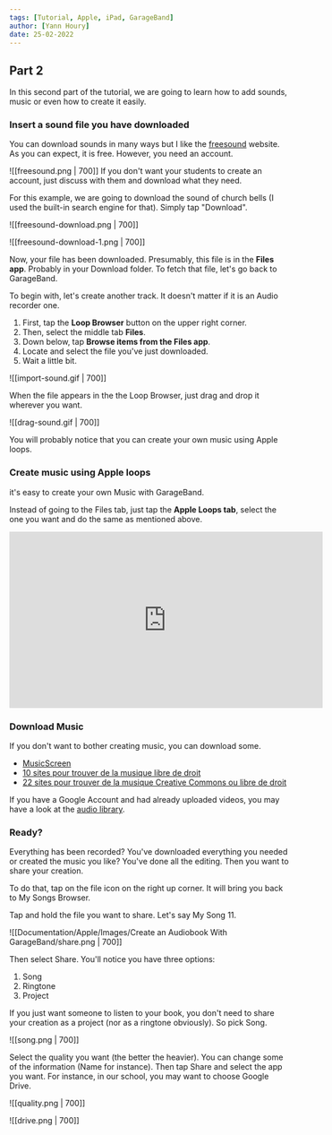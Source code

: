 ```yaml
---
tags: [Tutorial, Apple, iPad, GarageBand]
author: [Yann Houry]
date: 25-02-2022
---
```


## Part 2
In this second part of the tutorial, we are going to learn how to add sounds, music or even how to create it easily.

### Insert a sound file you have downloaded
You can download sounds in many ways but I like the [freesound](https://freesound.org) website. As you can expect, it is free. However, you need an account. 

![[freesound.png | 700]]
If you don't want your students to create an account, just discuss with them and download what they need.

For this example, we are going to download the sound of church bells (I used the built-in search engine for that). Simply tap "Download".

![[freesound-download.png | 700]]

![[freesound-download-1.png | 700]]

Now, your file has been downloaded. Presumably, this file is in the **Files app**. Probably in your Download folder. To fetch that file, let's go back to GarageBand.

To begin with, let's create another track. It doesn't matter if it is an Audio recorder one.

1. First, tap the **Loop Browser** button on the upper right corner.
2. Then, select the middle tab **Files**.
3. Down below, tap **Browse items from the Files app**.
4. Locate and select the file you've just downloaded.
5. Wait a little bit.

![[import-sound.gif | 700]]

When the file appears in the the Loop Browser, just drag and drop it wherever you want.

![[drag-sound.gif | 700]]

You will probably notice that you can create your own music using Apple loops.

### Create music using Apple loops
it's easy to create your own Music with GarageBand.

Instead of going to the Files tab, just tap the **Apple Loops tab**, select the one you want and do the same as mentioned above.

<iframe width="560" height="315" src="https://www.youtube.com/embed/gfYoV4G3DTw" title="YouTube video player" frameborder="0" allow="accelerometer; autoplay; clipboard-write; encrypted-media; gyroscope; picture-in-picture" allowfullscreen></iframe>

### Download Music
If you don't want to bother creating music, you can download some.

- [MusicScreen](https://www.musicscreen.org)
- [10 sites pour trouver de la musique libre de droit](https://www.blogdumoderateur.com/musique-libre-de-droit/)
- [22 sites pour trouver de la musique Creative Commons ou libre de droit](https://korben.info/musique-libre-de-droit.html)

If you have a Google Account and had already uploaded videos, you may have a look at the [audio library](https://studio.youtube.com).

### Ready?
Everything has been recorded? You've downloaded everything you needed or created the music you like? You've done all the editing. Then you want to share your creation. 

To do that, tap on the file icon on the right up corner. It will bring you back to My Songs Browser. 

Tap and hold the file you want to share. Let's say My Song 11.

![[Documentation/Apple/Images/Create an Audiobook With GarageBand/share.png | 700]]

Then select Share. You'll notice you have three options:

1. Song
2. Ringtone
3. Project

If you just want someone to listen to your book, you don't need to share your creation as a project (nor as a ringtone obviously). So pick Song.

![[song.png | 700]]

Select the quality you want (the better the heavier). You can change some of the information (Name for instance). Then tap Share and select the app you want. For instance, in our school, you may want to choose Google Drive.

![[quality.png  | 700]]

![[drive.png | 700]]




